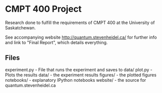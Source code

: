 CMPT 400 Project
================

Research done to fulfill the requirements of CMPT 400 at the University of Saskatchewan.

See accompanying website http://quantum.stevenheidel.ca/ for further info and link to "Final Report", which details everything.

Files
-----

experiment.py - File that runs the experiment and saves to data/
plot.py - Plots the results
data/ - the experiment results
figures/ - the plotted figures
notebooks/ - explanatory IPython notebooks
website/ - the source for quantum.stevenheidel.ca
